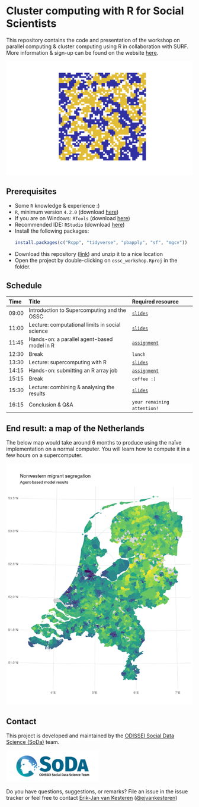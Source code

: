 # Cluster computing with R for Social Scientists

This repository contains the code and presentation of the workshop on parallel computing & cluster computing using R in collaboration with SURF. More information & sign-up can be found on the website [here](https://www.surf.nl/en/agenda/cluster-computing-for-social-scientists-with-r).

![image](img/abm.png)

## Prerequisites
- Some `R` knowledge & experience :)
- `R`, minimum version `4.2.0` (download [here](https://cran.r-project.org/))
- If you are on Windows: `RTools` (download [here](https://cran.r-project.org/bin/windows/Rtools/))
- Recommended IDE: `RStudio` (download [here](https://www.rstudio.com/products/rstudio/download/#download))
- Install the following packages:
  ```r
  install.packages(c("Rcpp", "tidyverse", "pbapply", "sf", "mgcv"))
  ```
- Download this repository ([link](https://github.com/sodascience/ossc_workshop/archive/refs/heads/main.zip)) and unzip it to a nice location
- Open the project by double-clicking on `ossc_workshop.Rproj` in the folder.

## Schedule

| Time  | Title                                           | Required resource                   |
| :---- | :---------------------------------------------- | :---------------------------------- |
| 09:00 | Introduction to Supercomputing and the OSSC     | [`slides`](https://surfdrive.surf.nl/files/index.php/s/3wETmOZpKoe3hhu) |
| 11:00 | Lecture: computational limits in social science | [`slides`](./slides/intro.pdf)      |
| 11:45 | Hands-on: a parallel agent-based model in R     | [`assignment`](./hands_on/intro.md) |
| 12:30 | Break                                           | `lunch`                             |
| 13:30 | Lecture: supercomputing with R                  | [`slides`](./slides/supercomp.pdf)  |
| 14:15 | Hands-on: submitting an R array job             | [`assignment`](./hands_on/super.md) |
| 15:15 | Break                                           | `coffee :)`                         |
| 15:30 | Lecture: combining & analysing the results      | [`slides`](./slides/results.pdf)    |
| 16:15 | Conclusion & Q&A                                | `your remaining attention!`         |

## End result: a map of the Netherlands
The below map would take around 6 months to produce using the naïve implementation on a normal computer. You will learn how to compute it in a few hours on a supercomputer.

![map](img/segr_map.png)

## Contact

This project is developed and maintained by the [ODISSEI Social Data
Science (SoDa)](https://odissei-data.nl/nl/soda/) team.

<img src="img/soda_logo.png" alt="SoDa logo" width="250px"/>

Do you have questions, suggestions, or remarks? File an issue in the
issue tracker or feel free to contact [Erik-Jan van
Kesteren](https://github.com/vankesteren)
([@ejvankesteren](https://twitter.com/ejvankesteren))
